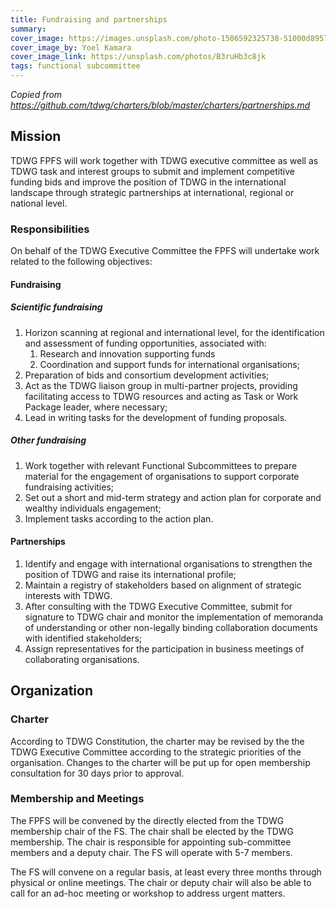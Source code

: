 ```yaml
---
title: Fundraising and partnerships
summary: 
cover_image: https://images.unsplash.com/photo-1506592325738-51000d8957eb
cover_image_by: Yoel Kamara
cover_image_link: https://unsplash.com/photos/B3ruHb3c8jk
tags: functional subcommittee
---
```


_Copied from <https://github.com/tdwg/charters/blob/master/charters/partnerships.md>_

## Mission

TDWG FPFS will work together with TDWG executive committee as well as TDWG task and interest groups to submit and implement competitive funding bids and improve the position of TDWG in the international landscape through strategic partnerships at international, regional or national level.

### Responsibilities

On behalf of the TDWG Executive Committee the FPFS will undertake work related to the following objectives:

#### Fundraising

##### Scientific fundraising 

1. Horizon scanning at regional and international level, for the identification and assessment of funding opportunities, associated with:
    1. Research and innovation supporting funds
    1. Coordination and support funds for international organisations;
1. Preparation of bids and consortium development activities;
1. Act as the TDWG liaison group in multi-partner projects, providing facilitating access to TDWG resources and acting as Task or Work Package leader, where necessary;
1. Lead in writing tasks for the development of funding proposals.

##### Other fundraising

1. Work together with relevant Functional Subcommittees to prepare material for the engagement of organisations to support corporate fundraising activities;
1. Set out a short and mid-term strategy and action plan for corporate and wealthy individuals engagement;
1. Implement tasks according to the action plan.

#### Partnerships

1. Identify and engage with international organisations to strengthen the position of TDWG and raise its international profile;
1. Maintain a registry of stakeholders based on alignment of strategic interests with TDWG.
1. After consulting with the TDWG Executive Committee, submit for signature to TDWG chair and monitor the implementation of memoranda of understanding or other non-legally binding collaboration documents with identified stakeholders;
1. Assign representatives for the participation in business meetings of collaborating organisations.

## Organization 

### Charter 

According to TDWG Constitution, the charter may be revised by the the TDWG Executive Committee according to the strategic priorities of the organisation. Changes to the charter will be put up for open membership consultation for 30 days prior to approval.

### Membership and Meetings

The FPFS will be convened by the directly elected from the TDWG membership chair of the FS. The chair shall be elected by the TDWG membership. The chair is responsible for appointing sub-committee members and a deputy chair. The FS will operate with 5-7 members. 

The FS will convene on a regular basis, at least every three months through physical or online meetings. The chair or deputy chair will also be able to call for an ad-hoc meeting or workshop to address urgent matters.